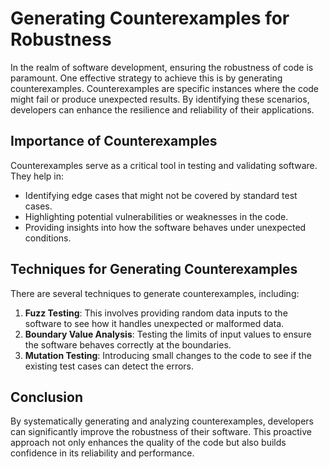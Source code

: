 # Generating Counterexamples for Robustness

In the realm of software development, ensuring the robustness of code is paramount. One effective strategy to achieve this is by generating counterexamples. Counterexamples are specific instances where the code might fail or produce unexpected results. By identifying these scenarios, developers can enhance the resilience and reliability of their applications.

## Importance of Counterexamples

Counterexamples serve as a critical tool in testing and validating software. They help in:

- Identifying edge cases that might not be covered by standard test cases.
- Highlighting potential vulnerabilities or weaknesses in the code.
- Providing insights into how the software behaves under unexpected conditions.

## Techniques for Generating Counterexamples

There are several techniques to generate counterexamples, including:

1. **Fuzz Testing**: This involves providing random data inputs to the software to see how it handles unexpected or malformed data.
2. **Boundary Value Analysis**: Testing the limits of input values to ensure the software behaves correctly at the boundaries.
3. **Mutation Testing**: Introducing small changes to the code to see if the existing test cases can detect the errors.

## Conclusion

By systematically generating and analyzing counterexamples, developers can significantly improve the robustness of their software. This proactive approach not only enhances the quality of the code but also builds confidence in its reliability and performance.
